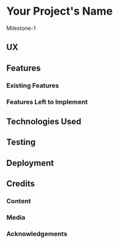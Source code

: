 # Your Project's Name

Milestone-1
 
## UX

## Features

### Existing Features

### Features Left to Implement

## Technologies Used

## Testing

## Deployment

## Credits

### Content

### Media

### Acknowledgements
